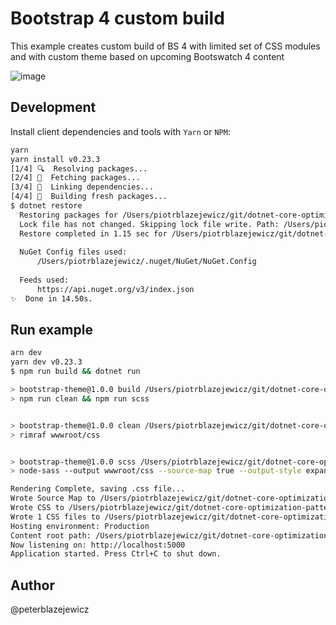 # Bootstrap 4 custom build

This example creates custom build of BS 4 with limited set of CSS modules
and with custom theme based on upcoming Bootswatch 4 content

![image](https://cloud.githubusercontent.com/assets/14539/25548071/f6930ac8-2c6a-11e7-9b44-02d3e9092a76.png)


## Development

Install client dependencies and tools with `Yarn` or `NPM`:

```bash
yarn
yarn install v0.23.3
[1/4] 🔍  Resolving packages...
[2/4] 🚚  Fetching packages...
[3/4] 🔗  Linking dependencies...
[4/4] 📃  Building fresh packages...
$ dotnet restore
  Restoring packages for /Users/piotrblazejewicz/git/dotnet-core-optimization-patterns/bootstrap-theme/bootstrap-theme.csproj...
  Lock file has not changed. Skipping lock file write. Path: /Users/piotrblazejewicz/git/dotnet-core-optimization-patterns/bootstrap-theme/obj/project.assets.json
  Restore completed in 1.15 sec for /Users/piotrblazejewicz/git/dotnet-core-optimization-patterns/bootstrap-theme/bootstrap-theme.csproj.
  
  NuGet Config files used:
      /Users/piotrblazejewicz/.nuget/NuGet/NuGet.Config
  
  Feeds used:
      https://api.nuget.org/v3/index.json
✨  Done in 14.50s.
```

## Run example

```bash
arn dev
yarn dev v0.23.3
$ npm run build && dotnet run 

> bootstrap-theme@1.0.0 build /Users/piotrblazejewicz/git/dotnet-core-optimization-patterns/bootstrap-theme
> npm run clean && npm run scss


> bootstrap-theme@1.0.0 clean /Users/piotrblazejewicz/git/dotnet-core-optimization-patterns/bootstrap-theme
> rimraf wwwroot/css


> bootstrap-theme@1.0.0 scss /Users/piotrblazejewicz/git/dotnet-core-optimization-patterns/bootstrap-theme
> node-sass --output wwwroot/css --source-map true --output-style expanded --source-map-contents scss/

Rendering Complete, saving .css file...
Wrote Source Map to /Users/piotrblazejewicz/git/dotnet-core-optimization-patterns/bootstrap-theme/wwwroot/css/main.css.map
Wrote CSS to /Users/piotrblazejewicz/git/dotnet-core-optimization-patterns/bootstrap-theme/wwwroot/css/main.css
Wrote 1 CSS files to /Users/piotrblazejewicz/git/dotnet-core-optimization-patterns/bootstrap-theme/wwwroot/css
Hosting environment: Production
Content root path: /Users/piotrblazejewicz/git/dotnet-core-optimization-patterns/bootstrap-theme
Now listening on: http://localhost:5000
Application started. Press Ctrl+C to shut down.
```

## Author

@peterblazejewicz